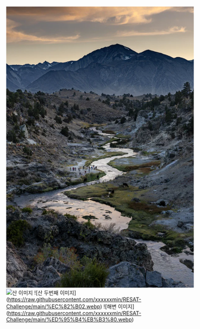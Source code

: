 ![계곡 이미지](https://raw.githubusercontent.com/xxxxxxmin/RESAT-Challenge/main/%EA%B3%84%EA%B3%A1.webp)
![산 이미지](https://raw.githubusercontent.com/xxxxxxmin/RESAT-Challenge/main/%EC%82%B0.webp)
![산 두번째 이미지] (https://raw.githubusercontent.com/xxxxxxmin/RESAT-Challenge/main/%EC%82%B02.webp)
![해변 이미지] (https://raw.githubusercontent.com/xxxxxxmin/RESAT-Challenge/main/%ED%95%B4%EB%B3%80.webp)

